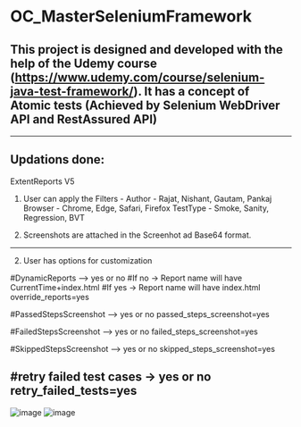 # OC_MasterSeleniumFramework
This project is designed and developed with the help of the Udemy course (https://www.udemy.com/course/selenium-java-test-framework/). It has a concept of Atomic tests (Achieved by Selenium WebDriver API and RestAssured API)
------------------------------------------------------------
------------------------------------------------------------
Updations done:
------------------------------------------------------------
ExtentReports V5 
1. User can apply the Filters - 
Author - Rajat, Nishant, Gautam, Pankaj 
Browser - Chrome, Edge, Safari, Firefox 
TestType - Smoke, Sanity, Regression, BVT

2. Screenshots are attached in the Screenhot ad Base64 format.

------------------------------------------------------------
2. User has options for customization

#DynamicReports --> yes or no
#If no -> Report name will have CurrentTime+index.html
#If yes -> Report name will have index.html
override_reports=yes

#PassedStepsScreenshot --> yes or no
passed_steps_screenshot=yes 

#FailedStepsScreenshot --> yes or no
failed_steps_screenshot=yes 

#SkippedStepsScreenshot --> yes or no
skipped_steps_screenshot=yes 

#retry failed test cases -> yes or no
retry_failed_tests=yes
------------------------------------------------------------

![image](https://user-images.githubusercontent.com/26399692/135917549-ee1e000a-ce07-4051-89b1-b57ec9b6b9b7.png)
![image](https://user-images.githubusercontent.com/26399692/135918483-ca9320af-83da-4b55-b3d7-24449cc1bd04.png)


